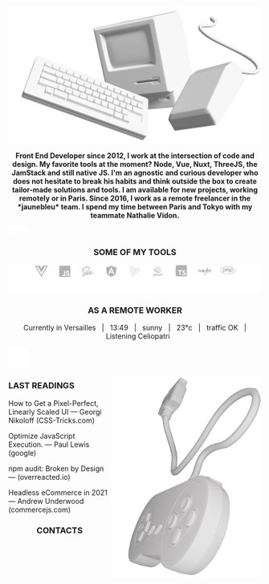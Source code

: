 ![Image of macintosh](https://raw.githubusercontent.com/alexiscolin/alexiscolin/main/cover-alexiscolin.png)
<p align="center"><strong>Front End Developer since 2012, I work at the intersection of code and design. My favorite tools at the moment? Node, Vue, Nuxt, ThreeJS, the JamStack and still native JS. I'm an agnostic and curious developer who does not hesitate to break his habits and think outside the box to create tailor-made solutions and tools. I am available for new projects, working remotely or in Paris. Since 2016, I work as a remote freelancer in the *jaunebleu* team. I spend my time between Paris and Tokyo with my teammate Nathalie Vidon.</strong></p>

![space](https://raw.githubusercontent.com/alexiscolin/alexiscolin/main/mini-space-15.png)

<h3 align="center">SOME OF MY TOOLS</h3>

![softwares & languages & frameworks I use](https://raw.githubusercontent.com/alexiscolin/alexiscolin/main/dev-icos-mini-spaces.svg)

<h3 align="center">AS A REMOTE WORKER</h3>
<p align="center">Currently in Versailles&nbsp;&nbsp;&nbsp;|&nbsp;&nbsp;&nbsp;13:49&nbsp;&nbsp;&nbsp;|&nbsp;&nbsp;&nbsp;sunny&nbsp;&nbsp;&nbsp;|&nbsp;&nbsp;&nbsp;23°c&nbsp;&nbsp;&nbsp;|&nbsp;&nbsp;&nbsp;traffic OK&nbsp;&nbsp;&nbsp;|&nbsp;&nbsp;&nbsp;Listening Celiopatri</p>

![space](https://raw.githubusercontent.com/alexiscolin/alexiscolin/main/space-40.png)

<p><img src="https://raw.githubusercontent.com/alexiscolin/alexiscolin/main/snes-controller.png" alt="controller" align="right" width="300px"></p>
<h3>LAST READINGS</h3>
<p>How to Get a Pixel-Perfect, Linearly Scaled UI — Georgi Nikoloff (CSS-Tricks.com)</p>
<p>Optimize JavaScript Execution. — Paul Lewis (google)</p>
<p>npm audit: Broken by Design — (overreacted.io)</p>
<p>Headless eCommerce in 2021 — Andrew Underwood (commercejs.com)</p>

<h3 align="center">CONTACTS</h3>